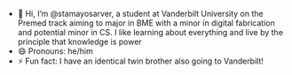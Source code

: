- 👋 Hi, I’m @stamayosarver, a student at Vanderbilt University on the Premed track aiming to major in BME with a minor in digital fabrication and potential minor in CS. I like learning about everything and live by the principle that knowledge is power
- 😄 Pronouns: he/him
- ⚡ Fun fact: I have an identical twin brother also going to Vanderbilt!
